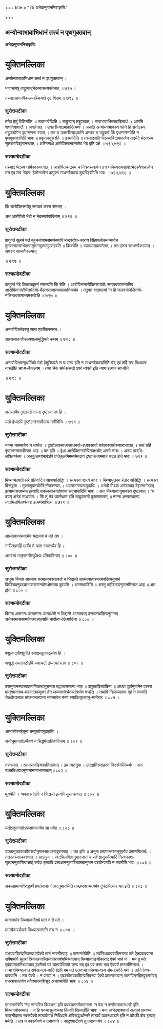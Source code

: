 +++
title = "75 अभेदानुमाननिराकृतिः"

+++


## अन्योन्याभावाभिधानं तत्त्वं न पृथगुक्तवान्

  



**अभेदानुमाननिराकृतिः**

# **युक्तिमल्लिका**

अन्योन्याभावाभिधानं तत्त्वं न पृथगुक्तवान् ।

भावाभावेषु ताद्रूप्याद्भेदस्यासत्यवर्तनात् ॥ ७९५ ॥

तस्मात्साधनवैकल्यमस्मिन्पक्षे दृढं विदाम् ॥ ७९६ ॥

### **सुरोत्तमटीका**

तमेव हेतुं विशिनष्टि ॥ भावाभावेष्विति ॥ ताद्रूप्यात् तद्रूपत्वात् । भावाभावाभिन्नत्वादित्यर्थः । असति शशविषाणादौ । अवर्तनात् । उक्तरीत्याऽभावादित्यर्थः । असति अन्योन्याभावस्य वर्तने हि सतोऽस्य तद्रूपायोगेन पृथग्गणना स्यात् । तत्र च उक्तरीत्याऽवर्तने अन्यत्र च तद्रूपत्वे किं पृथग्गणनयेति न पृथगुक्तवानिति भावः ॥ प्रकृतमनुसरति ॥ तस्मादिति ॥ तस्मादसति भेदस्याविद्यमानत्वेन तद्भेदे भेदत्वस्य सुतरामविद्यमानत्वात् । अस्मिन्पक्षे आरोपितचन्द्राणामेव भेद इति पक्षे ॥ ७९५,७९६ ॥

### **सत्यप्रमोदटीका**

तस्माद् भेदस्य धर्मिस्वरूपत्वात् । आरोपितचन्द्रस्य च निःस्वरूपत्वेन तत्र धर्मिस्वरूपसापेक्षभेदस्यैवासत्त्वेन तत एव तत्र भेदत्व-हेतोरभावेन प्रागुक्तं साधनवैकल्यं दुष्परिहरमिति भावः ॥ ७९५,७९६ ॥

# **युक्तिमल्लिका**

किं चारोपितरूप्येषु रूप्यत्वं कस्य संमतम् ।

अत आरोपितो भेदो न भेदस्सर्ववादिनाम् ॥ ७९७ ॥

### **सुरोत्तमटीका**

प्रागुक्तं सुलभं पक्षं बहुचर्चायामसमर्थस्यापि मन्दस्योप-काराय सिंहावलोकनन्यायेन पुनस्स्मारयन्भेदत्वानुमानदूषणमुपसंहरति ॥ किञ्चेति ॥ व्याख्यातप्रायमेतत् । तत एकत्र साधनवैकल्यात् । अपरत्र साध्यवैकल्यात्

॥ ७९७ ॥

### **सत्यप्रमोदटीका**

प्रागुक्तं भेदे विकल्पदूषणं स्मारयति किं चेति । आरोपितानारोपितरूप्ययोः रूप्यत्वसामान्यमिव आरोपितानारोपितभेदयो-र्भेदत्वसामान्यमप्रामाणिकमेव । तदुक्तं वादावल्यां ‘न हि जलनभोनलिनयो-र्नलिनत्वसामान्यमस्ती’ति ॥ ७९७ ॥

# **युक्तिमल्लिका**

अनारोपितभेदस्तु सत्य एवाखिलस्ततः ।

साध्यसाधनवैकल्यशल्यमुद्ध्रियते कथम् ॥ ७९८ ॥

### **सत्यप्रमोदटीका**

अनारोपितचन्द्रधर्मिको भेदो हेतूक्रियते स च सत्य इति न साधनवैकल्यमिति चेद् एवं तर्हि तत्र मिथ्यात्वं नास्तीति साध्य-वैकल्यम् । तथा चैकं सन्धित्सतो ऽपरं च्यवते इति न्याय इत्याह साध्येति

॥ ७९८ ॥

# **युक्तिमल्लिका**

अतस्तवैष दृष्टान्तो नाम्ना दृष्टान्त एव हि ।

यतो द्वेधाऽपि दृष्टोऽन्तस्सर्वैरस्य मनीषिभिः ॥ ७९९ ॥

### **सुरोत्तमटीका**

नाम्ना नाममात्रेण न त्वर्थतः । दृष्टोंऽतस्साध्यसाधनयो-रध्यवसायो यत्रेत्यस्यार्थस्यात्राभावात् । कथं तर्हि दृष्टान्तनामापीत्यत आह ॥ यत इति ॥ द्वेधा आरोपितानारोपितपक्षयोर् अन्तो नाशः । अस्य त्वदभि-लषितार्थस्य । अनुकूलार्थाभावेऽपि प्रतिकूलमिममर्थमादाय दृष्टान्तनाममात्रं घटत इति भावः ॥ ७९९ ॥

### **सत्यप्रमोदटीका**

मिथ्याभेदपक्षीकारे प्रतिवादिन आश्रयासिद्धिः । सत्यस्य पक्षत्वे बाधः । मिथ्याभूतस्य हेतोर् असिद्धिः । सत्यस्य विरुद्धता । मुक्तामुक्तयोर्भेदेऽनैकान्त्यम् । अप्रमाणगम्यत्वमुपाधिः । अभेदो मिथ्या अभेदत्वाद् देहात्माभेदवद् इत्याभाससाम्यम् इत्यादि सकलसाधनदोषाणां सद्भावादिति भावः । अतः मिथ्यात्वानुमानस्य दुष्टत्वात् । ‘न वयम् अभेदं साधयामः । किं तु भेदं व्यासेधाम इति त्वदुपक्रमो दुराशामात्रम् ॥ नाम्ना अन्तशब्दस्य त्वदभिलषितार्थनाश इत्यर्थमाश्रित्य ॥ ७९९ ॥

# **युक्तिमल्लिका**

आत्मत्वात्परमात्मेव यद्यात्मा यं मते तव ।

नारीत्वात्तर्हि भार्यैव ते माता स्यात्तथैव हि ।

अतस्त्वं मातृगमनीत्युपेक्ष्यः प्रतिवादिनाम् ॥ ८०० ॥

### **सुरोत्तमटीका**

अधुना विमता आत्मानः परमात्मनस्तत्वतो न भिद्यन्ते आत्मत्वात्परमात्मवदित्यनुमानं किञ्चिदनुवदन्नाभाससमानयोगक्षेमतया दूषयति । आत्मत्वादिति ॥ अस्तु तर्हीदमप्यनुमानमित्यत आह ॥ अत इति ॥ ८०० ॥

### **सत्यप्रमोदटीका**

विमता आत्मानः परमात्मनः परमार्थतो न भिद्यन्ते आत्मत्वात् परमात्मवदित्यनुमानम् अनेकाभाससाम्योक्त्याऽपहसति नारीत्वा-दित्यादिना ॥ ८०० ॥

# **युक्तिमल्लिका**

पशुत्वाद्गौश्शुनीते स्याद्वस्तुत्वादन्नमेव हि ।

अशुद्धं स्याद्घटोऽपि स्यात्पटो द्रव्यत्वतस्तव ॥ ८०१ ॥

### **सुरोत्तमटीका**

परानुमानस्यात्यप्रामाणिकत्वसूचनाय बह्वाभाससाम्य-माह ॥ पशुत्वादित्यादिना ॥ अथवा पूर्वानुमानेन परस्य मातृगमनाख्य-महापातकमुक्तं तेन लज्जावांश्चेत्परदेशमेव गच्छेत् । तथापि निर्लज्जतया गृहं न त्यजति चेत्क्षीरपानान्न भोजनजलपाना नामभावेन मरणं स्यादित्युत्तरानु-मानैराह ॥ ८०१ ॥

# **युक्तिमल्लिका**

आभासोपमहेतूनां तन्मुख्येयमुदाहृतिः ।

अतोनुमानतोऽप्यैक्यं न सिद्ध्येत्प्रतिवादिनाम् ॥ ८०२ ॥

### **सुरोत्तमटीका**

तत्तस्मात् । आभासपङ्क्तिपतितत्वात् । इयं त्वदनुमा । उदाहृतिरुदाहरणं निदर्शनमित्यर्थः । अत उक्तविधयाऽनुमानानामाभासत्वात्॥ ८०२ ॥

### **सत्यप्रमोदटीका**

मुख्येति । व्यवहारतोऽपि न भिद्यन्ते इत्यपि सुसाधत्वात् ॥ ८०२ ॥

# **युक्तिमल्लिका**

यतोऽनुमानतोऽप्यक्षागमान्वेव सा भवेत् ॥ ८०३ ॥

### **सुरोत्तमटीका**

उक्तानुक्तपरकीयसर्वानुमानसाधारणदूषणमाह ॥ यत इति ॥ अनुमा प्रमाणान्तरमनुसृत्यैव प्रमाणमित्यर्थः । ततस्तस्मात्कारणात् । साऽनुमा । त्वदभिलषितानुमानजातं च सर्वं द्वासुपर्णेत्यादि निरवकाश-श्रुत्यननुसारित्वान्नाहं सर्वज्ञ इत्यादि प्रत्यक्षाननुसारित्वाच्चानुमान पदयोग्यमपि न भवतीति भावः ॥ ८०३ ॥

### **सत्यप्रमोदटीका**

सकलप्रमाणविरुद्धार्थे प्रवर्तमानानां त्वदनुमानमिति तच्छब्दवाच्यत्वमेव दुर्घटमित्याह यत इति ॥ ८०३ ॥

# **युक्तिमल्लिका**

मानानामेव मिथ्यात्वादैक्ये मानं न ते मते ।

ममत्वैदम्पर्यमात्रे मिथ्यात्वात्तानि तत्र न ॥ ८०४ ॥

### **सुरोत्तमटीका**

उभयवादिसंप्रतिपत्त्याऽप्यैक्ये मानं नास्तीत्याह ॥ मानानामेवेति ॥ सर्वमिथ्यात्ववादिनस्तव मते ऐक्यवाक्यानां सर्वेषामपि सुतरां त्रिकालनास्तित्वापरपर्यायमिथ्यात्वान् मिथ्यात्वाङ्गीकाराद् ऐक्ये मानं न । मम तु मते एदंपर्यमात्रमिथ्यात्वाद् इदमैक्यं परं तात्पर्यविषयो यस्य तद् इदं परं तस्य भाव ऐदंपर्यं तात्पर्यमित्यर्थः । तन्मात्रमिथ्यात्वात् सर्वसत्यत्व-वादिनोऽपि मम मते एतावन्मात्रमिथ्यात्वस्य संमतत्वादित्यर्थः । तानि ऐक्य-वाक्यानि । तत्र ऐक्ये । न प्रमाणं न । एवञ्चोभयवादिसंप्रतिपत्त्या ऐक्ये प्रमाणाभावान् मातापितृरहितपुत्रगर्भवद् गर्भस्रावात्प्रागेव तवैक्याख्यशिशुर् अभावमापेति भावः ॥ ८०४ ॥

### **सत्यप्रमोदटीका**

मानानामेवेति ‘नेह नानास्ति किञ्चन’ इति प्रपञ्चान्तर्गतमानानां ‘न वेदा न वर्णाश्रमाचारधर्मा’ इति मिथ्यात्वोपगमात् । न हि वन्ध्यासुतवचसा किमपि सिध्यतीति भावः । मया त्वभेदवाक्यानां सत्यत्वं प्रामाण्यं चाङ्गीकृत्य स्वरूपैक्ये तात्पर्यमात्रं निषिध्यते अविरुद्धार्थान्तरे तात्पर्यं व्यवस्थाप्यते इति न कोऽपि दोष इत्याह ममेति । तत्र न स्वरूपैक्ये न प्रमाणानि । सादृश्याद्यैक्ये तु प्रमाणान्येव ॥ ८०४ ॥

